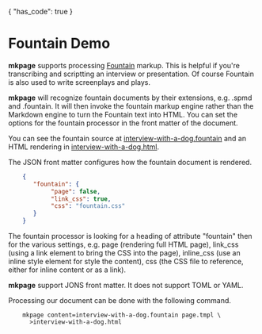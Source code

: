 {
    "has_code": true
}

# Fountain Demo

**mkpage** supports processing [Fountain](https://fountain.io) markup.
This is helpful if you're transcribing and scriptting an interview or 
presentation. Of course Fountain is also used to write screenplays and 
plays.

**mkpage** will recognize fountain documents by their extensions, 
e.g. .spmd and .fountain. It will then invoke the fountain markup 
engine rather than the Markdown engine to turn the Fountain text into 
HTML. You can set the options for the fountain processor in the 
front matter of the document.

You can see the fountain source at [interview-with-a-dog.fountain](interview-with-a-dog.fountain) and an HTML rendering in [interview-with-a-dog.html](interview-with-a-dog.html).


The JSON front matter configures how the fountain document is rendered.

```json
    {
       "fountain": {
            "page": false,
            "link_css": true,
            "css": "fountain.css"
       }
    }
```

The fountain processor is looking for a heading of attribute "fountain" then for the various settings, e.g. page (rendering full HTML page), link_css (using a link element to bring the CSS into the page), inline_css (use an inline style element for style the content), css (the CSS file to reference, either for inline content or as a link).

**mkpage** support JONS front matter. It does not support TOML or YAML.

Processing our document can be done with the following command.

```shell
    mkpage content=interview-with-a-dog.fountain page.tmpl \
      >interview-with-a-dog.html
```

